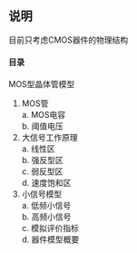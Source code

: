 ## 说明
目前只考虑CMOS器件的物理结构

#### 目录
MOS型晶体管模型
1. MOS管    
   a. MOS电容  
   b. 阈值电压  
2. 大信号工作原理  
   a. 线性区  
   b. 强反型区  
   c. 弱反型区  
   d. 速度饱和区  
3. 小信号模型  
   a. 低频小信号  
   b. 高频小信号   
   c. 模拟评价指标   
   d. 器件模型概要   
